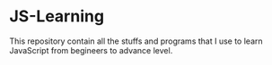 # JS-Learning
This repository contain all the stuffs and programs that I use to learn JavaScript from begineers to advance level.
